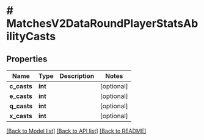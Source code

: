 # # MatchesV2DataRoundPlayerStatsAbilityCasts

## Properties

Name | Type | Description | Notes
------------ | ------------- | ------------- | -------------
**c_casts** | **int** |  | [optional]
**e_casts** | **int** |  | [optional]
**q_casts** | **int** |  | [optional]
**x_casts** | **int** |  | [optional]

[[Back to Model list]](../../README.md#models) [[Back to API list]](../../README.md#endpoints) [[Back to README]](../../README.md)

